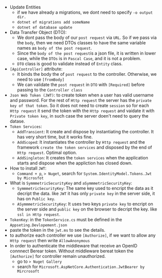- Update Entities
    - if we have already a migrations, we dont need to specify `-o output dir.`
    - `dotnet ef migrations add someName` 
    - `dotnet ef database update`
- Data Transfer Object (DTO):
    - We dont pass the body of our `post request` via `URL`. So if we pass via the `body`, then we need DTOs classes to have the same variable names as `body of the post request`. 
    - Since the `body of the post request`is a json file, it is written in lower case, while the `DTOs` is in `Pascal Case`, and it is not a problem. 
    - `DTO` class is good to validate instead of `Entity` class. 
- `[ApiController]` attribute:
    - It binds the body the of `post request` to the controller. Otherwise, we need to use `[fromBody]`
    - We can validate the `post request` in `DTO` with `[Required]` before passing to the `Controller class`
- `Json Web Token (JWT)`: to create token when a user has valid username and password. For the rest of `Http request` the server has the `private key of that token`. So it does not need to create `session` so for each `Http request` it send the token with the `Http request` and vaidate it with `Private token key`, in such case the server doen't need to query the datase. 
- `Token Services`:
    - `AddTransient`: It create and dispose by instantiating the controller. It has very short time, but it works fine. 
    - `AddScoped`: It instantiates the controller by `Http request` and the framework `create the token services` and disposed by the end of `Http request`. Optimal option. 
    - `AddSingleton`: It creates the `token services` when the application starts and dispose when the appliction has closed down. 
- How to install `JWT`:
    - `Command + p`, `> Nuget`, search for `System.IdentityModel.Tokens.Jwt by Microsfot`
- What is `SymmmetricSecurityKey` and `aSymmmetricSecurityKey`:
    - `SymmmetricSecurityKey`: The same key used to encript the data as it decript the data. like `JWT` it has only `private key` in the server side, it has on `Public key`.
    - `ASymmmetricSecurityKey`: It uses two keys `private key` to encript on the server side and `public key` on the browser to decript the key. like `ssl in Http request`. 
- `TokenKey`: in the `TokenService.cs` must be defined in the `Appseting.Devlopement.json`
- paste the token in the `jwt.ms` to see the details. 
- to authorize each controller we use `[Authorize]`, if we want to allow any `Http request` then write `AllowAnonymous`  
- In order to authenticate the middleware that receive an OpenID connnect Berear token. Without middleware bereat token the `[Authorize]` for controller remain unauthorized.
    - go to `> Nuget Gallery`
    - search for `Microsoft.AspNetCore.Authentication.JwtBearer by Mircrosoft`

